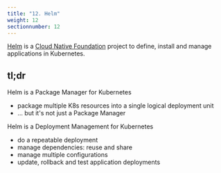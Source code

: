 ```yaml
---
title: "12. Helm"
weight: 12
sectionnumber: 12
---
```


[Helm](https://github.com/helm/helm) is a [Cloud Native Foundation](https://www.cncf.io/) project to define, install and manage applications in Kubernetes.


## tl;dr

Helm is a Package Manager for Kubernetes

* package multiple K8s resources into a single logical deployment unit
* ... but it's not just a Package Manager

Helm is a Deployment Management for Kubernetes

* do a repeatable deployment
* manage dependencies: reuse and share
* manage multiple configurations
* update, rollback and test application deployments
